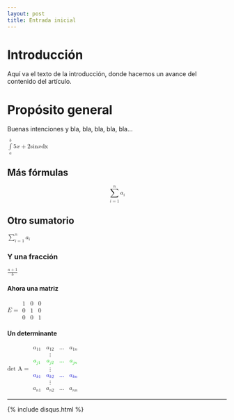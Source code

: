 ```yaml
---
layout: post
title: Entrada inicial
---
```


# Introducción
Aquí va el texto de la introducción, donde hacemos un avance del contenido del artículo.

# Propósito general
Buenas intenciones y bla, bla, bla, bla, bla...

<math>
  <munderover>
    <mo>&int;</mo>
    <mi>a</mi>
    <mi>b</mi>
  </munderover>
  <mfenced separators=''>
    <mn>5</mn>
    <mi>x</mi>
    <mo>+</mo>
    <mn>2</mn>
    <mi>sin</mi>
    <mfenced separators=''>
      <mi>x</mi>
    </mfenced>
  </mfenced>
  <mi>dx</mi>
</math>

## Más fórmulas
<math display='block'>
  <munderover>
    <mo>&Sum;</mo>
    <mrow>
        <mi>i</mi>
        <mo>=</mo>
        <mn>1</mn>
    </mrow>
    <mi>n</mi>
  </munderover>
  <mfenced separators=''>
    <msub>
    <mi>a</mi>
    <mi>i</mi>
    </msub>
  </mfenced>
</math>

## Otro sumatorio
<math display='inline'>
  <munderover>
    <mo>&Sum;</mo>
    <mrow>
        <mi>i</mi>
        <mo>=</mo>
        <mn>1</mn>
    </mrow>
    <mi>n</mi>
  </munderover>
  <mfenced separators=''>
    <msub>
    <mi>a</mi>
    <mi>i</mi>
    </msub>
  </mfenced>
</math>
		

### Y una fracción
<math>
  <mfrac>
    <mrow>
      <mi>a</mi>
      <mo>+</mo>
      <mn>1</mn>
    </mrow>
    <mi>b</mi>
  </mfrac>
</math>

#### Ahora una matriz

<math>
  <mi>E</mi>
  <mo>=</mo>
  <mfenced>
  <mtable>
    <mtr>
      <mtd>
        <mn>1</mn>
      </mtd>
      <mtd>
        <mn>0</mn>
      </mtd>
      <mtd>
        <mn>0</mn>
      </mtd>
    </mtr>
    <mtr>
      <mtd>
        <mn>0</mn>
      </mtd>
      <mtd>
        <mn>1</mn>
      </mtd>
      <mtd>
        <mn>0</mn>
      </mtd>
    </mtr>
    <mtr>
      <mtd>
        <mn>0</mn>
      </mtd>
      <mtd>
        <mn>0</mn>
      </mtd>
      <mtd>
        <mn>1</mn>
      </mtd>
    </mtr>
  </mtable>
</math>

	
#### Un determinante
<math>
  <mi>det A</mi>
  <mo>=</mo>
  <mfenced open='|' close='|'>
  <mtable>
    <mtr>
      <mtd>
        <msub>
          <mi>a</mi>
          <mrow>
            <mn>1</mn>
            <mn>1</mn>
          </mrow>
        </msub>
      </mtd>
      <mtd>
        <msub>
          <mi>a</mi>
          <mrow>
            <mn>1</mn>
            <mn>2</mn>
          </mrow>
        </msub>
      </mtd>
      <mtd><mi>&#x2026;</mi>
      </mtd>
      <mtd>
        <msub>
          <mi>a</mi>
          <mrow>
            <mn>1</mn>
            <mi>n</mi>
          </mrow>
        </msub>
      </mtd>
    </mtr>
    <mtr>
      <mtd></mtd>
      <mtd><mi>&#x22ee;</mi>
      </mtd>
    </mtr>
    <mtr mathcolor='#00cc00'>
      <mtd>
        <msub>
          <mi>a</mi>
          <mrow>
            <mi>j</mi>
            <mn>1</mn>
          </mrow>
        </msub>
      </mtd>
      <mtd>
        <msub>
          <mi>a</mi>
          <mrow>
            <mi>j</mi>
            <mn>2</mn>
          </mrow>
        </msub>
      </mtd>
      <mtd><mi>&#x2026;</mi>
      </mtd>
      <mtd>
        <msub>
          <mi>a</mi>
          <mrow>
            <mi>j</mi>
            <mi>n</mi>
          </mrow>
        </msub>
      </mtd>
    </mtr>
    <mtr>
      <mtd></mtd>
      <mtd><mi>&#x22ee;</mi>
      </mtd>
    </mtr>
    <mtr mathcolor='#0000cc'>
      <mtd>
        <msub>
          <mi>a</mi>
          <mrow>
            <mi>k</mi>
            <mn>1</mn>
          </mrow>
        </msub>
      </mtd>
      <mtd>
        <msub>
          <mi>a</mi>
          <mrow>
            <mi>k</mi>
            <mn>2</mn>
          </mrow>
        </msub>
      </mtd>
      <mtd><mi>&#x2026;</mi>
      </mtd>
      <mtd>
        <msub>
          <mi>a</mi>
          <mrow>
            <mi>k</mi>
            <mi>n</mi>
          </mrow>
        </msub>
      </mtd>
    </mtr>
    <mtr>
      <mtd></mtd>
      <mtd><mi>&#x22ee;</mi>
      </mtd>
    </mtr>
    <mtr>
      <mtd>
        <msub>
          <mi>a</mi>
          <mrow>
            <mi>n</mi>
            <mn>1</mn>
          </mrow>
        </msub>
      </mtd>
      <mtd>
        <msub>
          <mi>a</mi>
          <mrow>
            <mi>n</mi>
            <mn>2</mn>
          </mrow>
        </msub>
      </mtd>
      <mtd><mi>&#x2026;</mi>
      </mtd>
      <mtd>
        <msub>
          <mi>a</mi>
          <mrow>
            <mi>n</mi>
            <mi>n</mi>
          </mrow>
        </msub>
      </mtd>
    </mtr>
  </mtable>
  </mfenced>
</math>
	
---

{% include disqus.html %}


